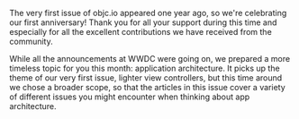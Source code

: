 The very first issue of objc.io appeared one year ago, so we're celebrating our first anniversary! Thank you for all your support during this time and especially for all the excellent contributions we have received from the community.

While all the announcements at WWDC were going on, we prepared a more timeless topic for you this month: application architecture. It picks up the theme of our very first issue, lighter view controllers, but this time around we chose a broader scope, so that the articles in this issue cover a variety of different issues you might encounter when thinking about app architecture. 
